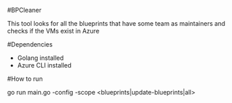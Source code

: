 #BPCleaner

This tool looks for all the blueprints that have some team as maintainers and checks if the VMs exist in Azure

#Dependencies

- Golang installed
- Azure CLI installed

#How to run

go run main.go -config <config file> -scope <blueprints|update-blueprints|all>